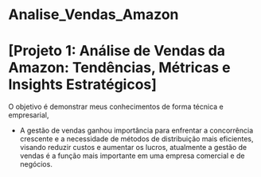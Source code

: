 # Analise_Vendas_Amazon

# [Projeto 1: Análise de Vendas da Amazon: Tendências, Métricas e Insights Estratégicos]

O objetivo é demonstrar meus conhecimentos de forma técnica e empresarial, 

* A gestão de vendas ganhou importância para enfrentar a concorrência crescente e a necessidade de métodos de distribuição mais eficientes, visando reduzir custos e aumentar os lucros, atualmente a gestão de vendas é a função mais importante em uma empresa comercial e de negócios.
